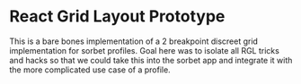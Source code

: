 # React Grid Layout Prototype

This is a bare bones implementation of a 2 breakpoint discreet grid implementation for sorbet profiles. Goal here was to isolate all RGL tricks and hacks so that we could take this into the sorbet app and integrate it with the more complicated use case of a profile.
